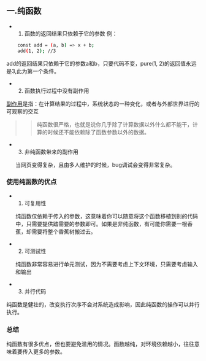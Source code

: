 ## 一.纯函数

* 1. 函数的返回结果只依赖于它的参数  例：
```bash
    const add = (a, b) => x + b;
    add(1, 2); //3
```
 add的返回结果只依赖于它的参数a和b，只要代码不变，pure(1, 2)的返回值永远是3,此为第一个条件。

* 2. 函数执行过程中没有副作用

[副作用](./sideEffect.md)是指：在计算结果的过程中，系统状态的一种变化，或者与外部世界进行的可观察的交互

>>纯函数很严格，也就是说你几乎除了计算数据以外什么都不能干，计算的时候还不能依赖除了函数参数以外的数据。

* 3. 非纯函数带来的副作用

    当网页变得复杂，且由多人维护的时候，bug调试会变得非常复杂。

 ### 使用纯函数的优点
  * 1. 可复用性

    纯函数仅依赖于传入的参数，这意味着你可以随意将这个函数移植到别的代码中，只需要提供踏需要的参数即可。如果是非纯函数，有可能你需要一根香蕉，却需要将整个香蕉树搬过去。
  * 2. 可测试性

    纯函数非常容易进行单元测试，因为不需要考虑上下文环境，只需要考虑输入和输出
  * 3. 并行代码

  纯函数是健壮的，改变执行次序不会对系统造成影响，因此纯函数的操作可以并行执行。

  ### 总结
  纯函数有很多优点，但也要避免滥用的情况。函数越纯，对环境依赖越小，往往意味着要传入更多的参数。